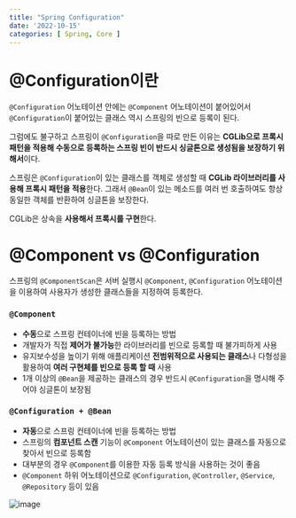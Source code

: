 ```yaml
---
title: "Spring Configuration"
date: '2022-10-15'
categories: [ Spring, Core ]
---
```


# @Configuration이란

`@Configuration` 어노테이션 안에는 `@Component` 어노테이션이 붙어있어서 `@Configuration`이 붙어있는 클래스 역시 스프링의 빈으로 등록이 된다.

그럼에도 불구하고 스프링이 `@Configuration`을 따로 만든 이유는 **CGLib으로 프록시 패턴을 적용해 수동으로 등록하는 스프링 빈이 반드시 싱글톤으로 생성됨을 보장하기 위해서**이다.

스프링은 `@Configuration`이 있는 클래스를 객체로 생성할 때 **CGLib 라이브러리를 사용해 프록시 패턴을 적용**한다. 그래서 `@Bean`이 있는 메소드를 여러 번 호출하여도 항상 동일한 객체를
반환하여 싱글톤을 보장한다.

CGLib은 상속을 **사용해서 프록시를 구현**한다.

# @Component vs @Configuration

스프링의 `@ComponentScan`은 서버 실행시 `@Component`, `@Configuration` 어노테이션을 이용하여 사용자가 생성한 클래스들을 지정하여 등록한다.

### `@Component`

- **수동**으로 스프링 컨테이너에 빈을 등록하는 방법
- 개발자가 직접 **제어가 불가능**한 라이브러리를 빈으로 등록할 때 불가피하게 사용
- 유지보수성을 높이기 위해 애플리케이션 **전범위적으로 사용되는 클래스**나 다형성을 활용하여 **여러 구현체를 빈으로 등록 할 때** 사용
- 1개 이상의 `@Bean`을 제공하는 클래스의 경우 반드시 `@Configuration`을 명시해 주어야 싱글톤이 보장됨

### `@Configuration + @Bean`

- **자동**으로 스프링 컨테이너에 빈을 등록하는 방법
- 스프링의 **컴포넌트 스캔** 기능이 `@Component` 어노테이션이 있는 클래스를 자동으로 찾아서 빈으로 등록함
- 대부분의 경우 `@Component`를 이용한 자동 등록 방식을 사용하는 것이 좋음
- `@Component` 하위 어노테이션으로 `@Configuration`, `@Controller`, `@Service`, `@Repository` 등이 있음

![image](https://user-images.githubusercontent.com/55419159/199490319-1d82b2cb-c591-4baf-b4c5-387dad7c1469.png)
